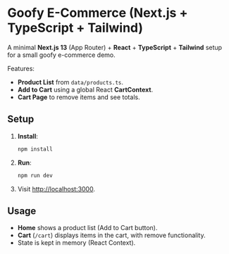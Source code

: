 # Goofy E-Commerce (Next.js + TypeScript + Tailwind)

A minimal **Next.js 13** (App Router) + **React** + **TypeScript** + **Tailwind** setup for a small goofy e-commerce demo.

Features:

- **Product List** from `data/products.ts`.
- **Add to Cart** using a global React **CartContext**.
- **Cart Page** to remove items and see totals.

## Setup

1. **Install**:
   ```bash
   npm install
   ```
2. **Run**:
   ```bash
   npm run dev
   ```
3. Visit [http://localhost:3000](http://localhost:3000).

## Usage

- **Home** shows a product list (Add to Cart button).
- **Cart** (`/cart`) displays items in the cart, with remove functionality.
- State is kept in memory (React Context).
